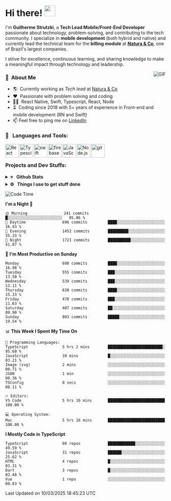 # Hi there! <img src="https://github.com/TheDudeThatCode/TheDudeThatCode/blob/master/Assets/Hi.gif" width="34px" height="34px">

I'm **Guilherme Strutzki**, a **Tech Lead Mobile/Front-End Developer** passionate about technology, problem-solving, and contributing to the tech community. I specialize in **mobile development** (both hybrid and native) and currently lead the technical team for the **billing module** at **[Natura & Co](https://www.naturaeco.com/pt-br/)**, one of Brazil's largest companies. 

I strive for excellence, continuous learning, and sharing knowledge to make a meaningful impact through technology and leadership.

<img align="right" alt="GIF" src="https://spotify-github-profile.vercel.app/api/view?uid=22gkdonhf4okms5x5dsdjx7sy&cover_image=true&theme=default&bar_color=09ff00&bar_color_cover=false"/>

### :space_invader: &nbsp;About Me
- :earth_americas:&nbsp; Currently working as _Tech lead_ at [Natura & Co](https://www.naturaeco.com/pt-br/)
- :heart: &nbsp;Passionate with problem solving and coding
- :technologist: &nbsp;React Native, Swift, Typescript, React, Node
- :hourglass_flowing_sand: &nbsp;Coding since 2018 with 5+ years of experience in Front-end and mobile development (RN and Swift)
- 📫  Feel free to ping me on [LinkedIn](https://www.linkedin.com/in/guilherme-strutzki/?locale=en_US)

### 🔨 &nbsp; Languages and Tools:
<a href="https://reactjs.org/" target="_blank"> <img align="left" alt="React" height ="42px" src="https://raw.githubusercontent.com/rahul-jha98/github_readme_icons/main/language_and_tools/square/react/react.svg"></a>
<a href="https://www.typescriptlang.org/" target="_blank"><img align="left" alt="Typescirpt" height ="42px" src="https://raw.githubusercontent.com/rahul-jha98/github_readme_icons/main/language_and_tools/square/typescript/typescript.svg"></a>
<a href="https://developer.apple.com/swift/" target="_blank"> <img align="left" src="https://raw.githubusercontent.com/rahul-jha98/github_readme_icons/main/language_and_tools/square/swift/swift.svg" alt="swift" height="42px"/> </a> 
<a href="https://firebase.google.com/" target="_blank"> <img align="left" src="https://raw.githubusercontent.com/rahul-jha98/github_readme_icons/main/language_and_tools/square/firebase/firebase.svg" alt="firebase" height ="42px"/> </a>
<a href="https://developer.mozilla.org/en-US/docs/Web/JavaScript" target="_blank"> <img align="left" alt="JavaScript" height ="42px"  src="https://raw.githubusercontent.com/rahul-jha98/github_readme_icons/main/language_and_tools/square/javascript/javascript.svg"> </a>
<a href="https://nodejs.org" target="_blank"><img align="left" alt="Node.js" height ="42px" src="https://raw.githubusercontent.com/rahul-jha98/github_readme_icons/main/language_and_tools/square/node/node.svg"></a>
<a href="https://git-scm.com/" target="_blank"> <img src="https://raw.githubusercontent.com/rahul-jha98/github_readme_icons/main/language_and_tools/square/git-scm/git-scm.svg" align="left" alt="git" height='42px'/> </a> </br></br>


### Projects and Dev Stuffs:

<details>	
  <summary><b>⭐ &nbsp; Github Stats</b></summary>
  <br />
  <img src="https://github-readme-stats.vercel.app/api?username=guistrutzki&show_icons=true&theme=tokyonight"/>
</details>
 
<details>	
  <br />
  <summary><b>⚙️ &nbsp; Things I use to get stuff done</b></summary>
  	<ul>
  	    <li><b>OS:</b> macOS Big Sur 11.2</li>
	    <li><b>Laptop: </b> MacBook Pro (i7, Mid 2014)</li>
  	    <li><b>Browser: </b> Chrome</li>
	    <li><b>Terminal: </b> ZSH: Oh My Zsh</li>
	    <li><b>Code Editor:</b> VScode, XCode and Android Studio</li>
	    <li><b>To Stay Updated:</b> Twitter, Youtube and Instagram.</li>
	</ul>	
</details>

<!--START_SECTION:waka-->
![Code Time](http://img.shields.io/badge/Code%20Time-1%2C804%20hrs%2056%20mins-blue)

**I'm a Night 🦉** 

```text
🌞 Morning                241 commits         █░░░░░░░░░░░░░░░░░░░░░░░░   05.86 % 
🌆 Daytime                696 commits         ████░░░░░░░░░░░░░░░░░░░░░   16.93 % 
🌃 Evening                1452 commits        █████████░░░░░░░░░░░░░░░░   35.33 % 
🌙 Night                  1721 commits        ██████████░░░░░░░░░░░░░░░   41.87 % 
```
📅 **I'm Most Productive on Sunday** 

```text
Monday                   698 commits         ████░░░░░░░░░░░░░░░░░░░░░   16.98 % 
Tuesday                  555 commits         ███░░░░░░░░░░░░░░░░░░░░░░   13.50 % 
Wednesday                539 commits         ███░░░░░░░░░░░░░░░░░░░░░░   13.11 % 
Thursday                 630 commits         ████░░░░░░░░░░░░░░░░░░░░░   15.33 % 
Friday                   478 commits         ███░░░░░░░░░░░░░░░░░░░░░░   11.63 % 
Saturday                 407 commits         ██░░░░░░░░░░░░░░░░░░░░░░░   09.90 % 
Sunday                   803 commits         █████░░░░░░░░░░░░░░░░░░░░   19.54 % 
```


📊 **This Week I Spent My Time On** 

```text
💬 Programming Languages: 
TypeScript               5 hrs 2 mins        ████████████████████████░   95.60 % 
JavaScript               10 mins             █░░░░░░░░░░░░░░░░░░░░░░░░   03.21 % 
Image (svg)              2 mins              ░░░░░░░░░░░░░░░░░░░░░░░░░   00.71 % 
JSON                     1 min               ░░░░░░░░░░░░░░░░░░░░░░░░░   00.36 % 
TSConfig                 0 secs              ░░░░░░░░░░░░░░░░░░░░░░░░░   00.11 % 

🔥 Editors: 
VS Code                  5 hrs 16 mins       █████████████████████████   100.00 % 

💻 Operating System: 
Mac                      5 hrs 16 mins       █████████████████████████   100.00 % 
```

**I Mostly Code in TypeScript** 

```text
TypeScript               60 repos            ████████████░░░░░░░░░░░░░   49.59 % 
JavaScript               31 repos            ██████░░░░░░░░░░░░░░░░░░░   25.62 % 
HTML                     4 repos             █░░░░░░░░░░░░░░░░░░░░░░░░   03.31 % 
Dart                     3 repos             █░░░░░░░░░░░░░░░░░░░░░░░░   02.48 % 
Vue                      1 repo              ░░░░░░░░░░░░░░░░░░░░░░░░░   00.83 % 
```




 Last Updated on 10/03/2025 18:45:23 UTC
<!--END_SECTION:waka-->
